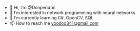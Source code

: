 - 👋 Hi, I’m @Donperidon
- 👀 I’m interested in network programming with neural networks
- 🌱 I’m currently learning C#, OpenCV, SQL
- 📫 How to reach me voodoo341@gmail.com

<!---
Donperidon/Donperidon is a ✨ special ✨ repository because its `README.md` (this file) appears on your GitHub profile.
You can click the Preview link to take a look at your changes.
--->
